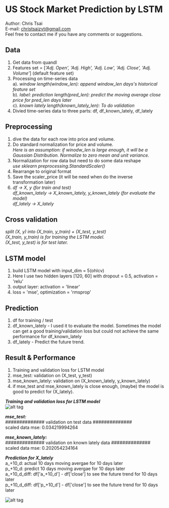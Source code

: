# US Stock Market Prediction by LSTM  

Author: Chris Tsai  
E-mail: christsaizyt@gmail.com  
Feel free to contact me if you have any comments or suggestions.  
  
## Data  
1. Get data from quandl  
2. Features set = \[*'Adj. Open', 'Adj. High', 'Adj. Low', 'Adj. Close', 'Adj. Volume'*\] (default feature set)  
3. Processing on time-series data  
  a). *window length(window_len): append window_len days's historical feature set*  
  b). *label: prediction length(pred_len): predict the moving average close price for pred_len days later*  
  c). *known lately length(known_lately_len): To do validation*  
4. Divied time-series data to three parts: df, df_known_lately, df_lately  
  
## Preprocessing 
1. dive the data for each row into price and volume.  
2. Do standard normalization for price and volume.  
   *Here is an assumption: if winodw_len is large enough, it will be a Gaussian Distribution. Normalize to zero mean and unit variance.*  
3. Normalization for row data but need to do some data reshape  
   *use sklearn preprocessing.StandardScaler()*  
4. Rearrange to original format  
5. Save the scaler_price (it will be need when do the inverse transformation later)  
6. *df -> X, y (for train and test)  
   df_known_lately -> X_known_lately, y_known_lately (for evaluate the model)  
   df_lately -> X_lately*  
  
## Cross validation    
*split (X, y) into (X_train, y_train) + (X_test, y_test)  
(X_train, y_train) is for training the LSTM model.  
(X_test, y_test) is for test later.*  
  
## LSTM model    
1. build LSTM model with input_dim = 5(ohlcv)  
2. Here I use two hidden layers [120, 60] with dropout = 0.5, activation = 'relu'  
3. output layer: activation = 'linear'   
4. loss = 'mse', optimization = 'rmsprop'  
  
## Prediction    
1. df for training / test  
2. df_known_lately - I used it to evaluate the model. Sometimes the model can get a good training/validation loss but could not achieve the same performance for df_known_lately  
3. df_lately - Predict the future trend.  
  
## Result & Performance    
1. Training and validation loss for LSTM model  
2. mse_test: validation on (X_test, y_test)  
3. mse_known_lately: validation on (X_known_lately, y_known_lately)  
4. if mse_test and mse_known_lately is close enough, (maybe) the model is good to predict for (X_lately).  
  
***Training and validation loss for LSTM model***  
![alt tag](https://github.com/christsaizyt/US_Stock_Market_Prediction_by_Machine-Deep_Learning/blob/master/NDAQ_training_curve.png)  
  
***mse_test:***  
############## validation on test data ##############   
scaled data mse:  0.034219994264  
  
***mse_known_lately:***   
############## validation on known lately data ##############   
scaled data mse:  0.202054234164  
  
***Prediction for X_lately***  
a_+10_d: actual 10 days moving avergae for 10 days later  
p_+10_d: predict 10 days moving avergae for 10 days later  
a_+10_d_diff: df['a_+10_d'] - df['close'] to see the future trend for 10 days later  
p_+10_d_diff: df['p_+10_d'] - df['close'] to see the future trend for 10 days later  
  
![alt tag](https://github.com/christsaizyt/US_Stock_Market_Prediction_by_Machine-Deep_Learning/blob/master/NDAQ_predictions.png)  

